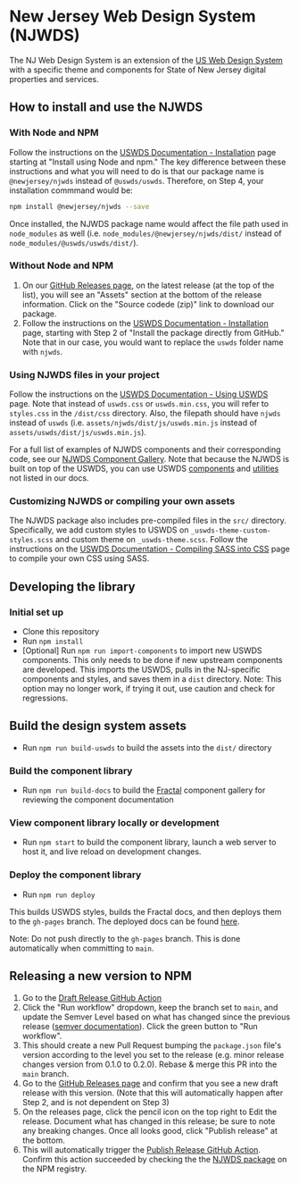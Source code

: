 # New Jersey Web Design System (NJWDS)

The NJ Web Design System is an extension of the [US Web Design System](https://github.com/uswds/uswds/) with a specific theme and components for State of New Jersey digital properties and services.

## How to install and use the NJWDS

### With Node and NPM

Follow the instructions on the [USWDS Documentation - Installation](https://designsystem.digital.gov/documentation/developers/#installation) page starting at "Install using Node and npm." The key difference between these instructions and what you will need to do is that our package name is `@newjersey/njwds` instead of `@uswds/uswds`. Therefore, on Step 4, your installation commmand would be:

```bash
npm install @newjersey/njwds --save
```

Once installed, the NJWDS package name would affect the file path used in `node_modules` as well (i.e. `node_modules/@newjersey/njwds/dist/` instead of `node_modules/@uswds/uswds/dist/`).

### Without Node and NPM

1. On our [GitHub Releases page](https://github.com/newjersey/njwds/releases), on the latest release (at the top of the list), you will see an "Assets" section at the bottom of the release information. Click on the "Source codede (zip)" link to download our package.
2. Follow the instructions on the [USWDS Documentation - Installation](https://designsystem.digital.gov/documentation/developers/#installation) page, starting with Step 2 of "Install the package directly from GitHub." Note that in our case, you would want to replace the `uswds` folder name with `njwds`.

### Using NJWDS files in your project

Follow the instructions on the [USWDS Documentation - Using USWDS](https://designsystem.digital.gov/documentation/developers/#using-uswds-css-and-javascript-in-your-project) page. Note that instead of `uswds.css` or `uswds.min.css`, you will refer to `styles.css` in the `/dist/css` directory. Also, the filepath should have `njwds` instead of `uswds` (i.e. `assets/njwds/dist/js/uswds.min.js` instead of `assets/uswds/dist/js/uswds.min.js`).

For a full list of examples of NJWDS components and their corresponding code, see our [NJWDS Component Gallery](https://newjersey.github.io/njwds/components/detail/layout--docs.html). Note that because the NJWDS is built on top of the USWDS, you can use USWDS [components](https://designsystem.digital.gov/components/overview/) and [utilities](https://designsystem.digital.gov/utilities/) not listed in our docs.

### Customizing NJWDS or compiling your own assets

The NJWDS package also includes pre-compiled files in the `src/` directory. Specifically, we add custom styles to USWDS on `_uswds-theme-custom-styles.scss` and custom theme on `_uswds-theme.scss`. Follow the instructions on the [USWDS Documentation - Compiling SASS into CSS](https://designsystem.digital.gov/documentation/developers/#compiling-uswds-sass-into-css) page to compile your own CSS using SASS.

## Developing the library

### Initial set up

- Clone this repository
- Run `npm install`
- [Optional] Run `npm run import-components` to import new USWDS components. This only needs to be done if new upstream components are developed. This imports the USWDS, pulls in the NJ-specific components and styles, and saves them in a `dist` directory. Note: This option may no longer work, if trying it out, use caution and check for regressions.

## Build the design system assets

- Run `npm run build-uswds` to build the assets into the `dist/` directory

### Build the component library

- Run `npm run build-docs` to build the [Fractal](https://fractal.build/) component gallery for reviewing the component documentation

### View component library locally or development

- Run `npm start` to build the component library, launch a web server to host it, and live reload on development changes.

### Deploy the component library

- Run `npm run deploy`

This builds USWDS styles, builds the Fractal docs, and then deploys them to the `gh-pages` branch. The deployed docs can be found [here](https://newjersey.github.io/njwds).

Note: Do not push directly to the `gh-pages` branch. This is done automatically when committing to `main`.

## Releasing a new version to NPM

1. Go to the [Draft Release GitHub Action](https://github.com/newjersey/njwds/actions/workflows/draft-release.yml)
2. Click the "Run workflow" dropdown, keep the branch set to `main`, and update the Semver Level based on what has changed since the previous release ([semver documentation](https://semver.org/)). Click the green button to "Run workflow".
3. This should create a new Pull Request bumping the `package.json` file's version according to the level you set to the release (e.g. minor release changes version from 0.1.0 to 0.2.0). Rebase & merge this PR into the `main` branch.
4. Go to the [GitHub Releases page](https://github.com/newjersey/njwds/releases) and confirm that you see a new draft release with this version. (Note that this will automatically happen after Step 2, and is not dependent on Step 3)
5. On the releases page, click the pencil icon on the top right to Edit the release. Document what has changed in this release; be sure to note any breaking changes. Once all looks good, click "Publish release" at the bottom.
6. This will automatically trigger the [Publish Release GitHub Action](https://github.com/newjersey/njwds/actions/workflows/publish-release.yml). Confirm this action succeeded by checking the the [NJWDS package](https://www.npmjs.com/package/@newjersey/njwds) on the NPM registry.
